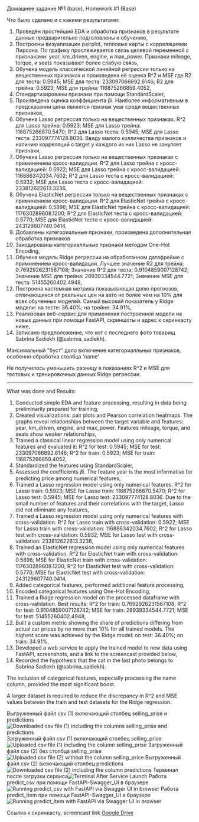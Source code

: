 Домашнее задание №1 (base), Homework #1 (Base)

Что было сделано и с какими результатами:
1. Проведён простейший EDA и обработка признаков в результате данные предварительно подготовлены к обучению,
2. Построены визуализации pairplot, тепловые карты с корреляциями Пирсона. По графику прослеживается связь целевой переменной с признаками: year, km_driven, engine, и max_power. Признаки mileage, torque, и seats показывают более слабую связь,
3. Обучена модель классической линейной регрессии только на вещественных признаках и произведена её оценка R^2 и MSE где R2 для теста: 0.5945; MSE для теста: 233097066692.6146; R2 для трейна: 0.5923; MSE для трейна: 116875266859.4052,
4. Стандартизированы признаки при помощи StandardScaler,
5. Произведена оценка коэффициента βi. Наиболее информативным в предсказании цены является признак year среди вещественных признаков,
6. Обучена Lasso регрессия только на вещественных признаках. R^2 для Lasso трейна: 0.5923; MSE для Lasso трейна: 116875266870.5470; R^2 для Lasso теста: 0.5945; MSE для Lasso теста: 233097774128.8036. Ввиду малого колличества признаков и наличию корреляций с target у каждого из них Lasso не зануляет признаки,
7. Обучена Lasso регрессия только на вещественных признаках с приминением кросс-валидации. R^2 для Lasso трейна с кросс-валидацией: 0.5922; MSE для Lasso трейна с кросс-валидацией: 116886342034.7602; R^2 для Lasso теста с кросс-валидацией: 0.5932; MSE для Lasso теста с кросс-валидацией: 233812622613.3236,
8. Обучена ElasticNet регрессия только на вещественных признаках с приминением кросс-валидации. R^2 для ElasticNet трейна с кросс-валидацией: 0.5896; MSE для ElasticNet трейна с кросс-валидацией: 117630289608.1200; R^2 для ElasticNet теста с кросс-валидацией: 0.5770; MSE для ElasticNet теста с кросс-валидацией: 243129607740.0414,
9. Добавлены категориальные признаки, произведена дополнительная обработка признаков
10. Закодированы категориалльные признаки методом One-Hot Encoding,
11. Обучена модель Ridge регрессии на обработанном датафрейме с приминением кросс-валидации. Лучшее значение R2 для трейна: 0.7692926231567108; Значение R^2 для теста: 0.9104859007128742; Значение MSE для трейна: 28939334544.7721; Значение MSE для теста: 51455260402.4948,
12. Построена кастомная метрика показывающая долю прогнозов, отличающихся от реальных цен на авто не более чем на 10% для всех обученных моделей. Самый высокий показатель у Ridge модели: на тесте: 36.40%; на трейне: 34.91%,
13. Реализован веб-сервис для применения построенной модели на новых данных при помощи FastAPI, скриншоты и адрес к скринкасту ниже,
14. Записано предположение, что кот с последнего фото товарищ Sabrina Sadiekh (@sabrina_sadiekh).

Максимальный "буст" дало включение категориалльных признаков, особенно обработка столбца 'name'

Не получилось уменьшить разницу в показаниях R^2 и MSE для тестовых и тренировочных данных Ridge регрессии.

-------------------------------------------------------------------------------
What was done and Results:
1. Conducted simple EDA and feature processing, resulting in data being preliminarily prepared for training,
2. Created visualizations: pair plots and Pearson correlation heatmaps. The graphs reveal relationships between the target variable and features: year, km_driven, engine, and max_power. Features mileage, torque, and seats show weaker relationships,
3. Trained a classical linear regression model using only numerical features and evaluated it: R^2 for test: 0.5945; MSE for test: 233097066692.6146; R^2 for train: 0.5923; MSE for train: 116875266859.4052,
4. Standardized the features using StandardScaler,
5. Assessed the coefficients 𝛽𝑖. The feature year is the most informative for predicting price among numerical features,
6. Trained a Lasso regression model using only numerical features. R^2 for Lasso train: 0.5923; MSE for Lasso train: 116875266870.5470; R^2 for Lasso test: 0.5945; MSE for Lasso test: 233097774128.8036. Due to the small number of features and their correlations with 
the target, Lasso did not eliminate any features,
7. Trained a Lasso regression model using only numerical features with cross-validation. R^2 for Lasso train with cross-validation: 0.5922; MSE for Lasso train with cross-validation: 116886342034.7602; R^2 for Lasso test with cross-validation: 0.5932; MSE for Lasso test with cross-validation: 233812622613.3236,
8. Trained an ElasticNet regression model using only numerical features with cross-validation. R^2 for ElasticNet train with cross-validation: 0.5896; MSE for ElasticNet train with cross-validation: 117630289608.1200; R^2 for ElasticNet test with cross-validation: 0.5770; MSE for ElasticNet test with cross-validation: 243129607740.0414,
9. Added categorical features, performed additional feature processing,
10. Encoded categorical features using One-Hot Encoding,
11. Trained a Ridge regression model on the processed dataframe with cross-validation. Best results: R^2 for train: 0.7692926231567108; R^2 for test: 0.9104859007128742; MSE for train: 28939334544.7721; MSE for test: 51455260402.4948,
12. Built a custom metric showing the share of predictions differing from actual car prices by no more than 10% for all trained models. The highest score was achieved by the Ridge model: on test: 36.40%; on train: 34.91%,
13. Developed a web service to apply the trained model to new data using FastAPI, screenshots, and a link to the screencast provided below,
14. Recorded the hypothesis that the cat in the last photo belongs to Sabrina Sadiekh (@sabrina_sadiekh).

The inclusion of categorical features, especially processing the name column, provided the most significant boost.

A larger dataset is required to reduce the discrepancy in R^2 and MSE values between the train and test datasets for the Ridge regression.

Выгруженный файл csv (1) включающий столбец selling_prise и predictions![Downloaded csv file (1) including the columns selling_prise and predictions](https://github.com/Aleksei-Ia/ML_2024/blob/1268575027471b9b8104cf56cf625eb9ff1bf4bd/Images/2024-12-04_201309.png)
Загруженный файл csv (1) включающий столбец selling_prise![Uploaded csv file (1) including the column selling_prise](https://github.com/Aleksei-Ia/ML_2024/blob/1268575027471b9b8104cf56cf625eb9ff1bf4bd/Images/2024-12-04_201333.png)
Загруженный файл csv (2) без столбца selling_prise![Uploaded csv file (2) without the column selling_price](https://github.com/Aleksei-Ia/ML_2024/blob/1268575027471b9b8104cf56cf625eb9ff1bf4bd/Images/2024-12-04_201348.png)
Выгруженный файл csv (2) включающий столбец predictions![Downloaded csv file (2) including the column predictions](https://github.com/Aleksei-Ia/ML_2024/blob/1268575027471b9b8104cf56cf625eb9ff1bf4bd/Images/2024-12-04_201404.png)
Терминал после загрузки сервиса![Terminal After Service Launch](https://github.com/Aleksei-Ia/ML_2024/blob/1268575027471b9b8104cf56cf625eb9ff1bf4bd/Images/2024-12-04_201446.png)
Работа predict_csv при помощи FastAPI-Swagger_UI в браузере![Running predict_csv with FastAPI via Swagger UI in browser](https://github.com/Aleksei-Ia/ML_2024/blob/1268575027471b9b8104cf56cf625eb9ff1bf4bd/Images/2024-12-04_201557.png)
Работа predict_item при помощи FastAPI-Swagger_UI в браузере![Running predict_item with FastAPI via Swagger UI in browser](https://github.com/Aleksei-Ia/ML_2024/blob/1268575027471b9b8104cf56cf625eb9ff1bf4bd/Images/2024-12-04_201917.png)

Ссылка к скринкасту, screencast link
[Google Drive](https://drive.google.com/file/d/1Tmamng4XC53j_2MLMmQsZ2vTi0krn4Fp/view?usp=sharing)
